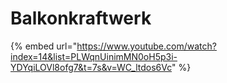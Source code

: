 # Balkonkraftwerk

{% embed url="https://www.youtube.com/watch?index=14&list=PLWqnUinimMN0oH5p3i-YDYqiLOVl8ofg7&t=7s&v=WC_ltdos6Vc" %}
